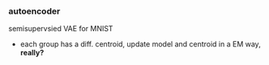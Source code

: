 ### autoencoder

semisupervsied VAE for MNIST
- each group has a diff. centroid, update model and centroid in a EM way, **really?**